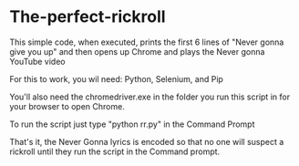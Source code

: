 # The-perfect-rickroll

This simple code, when executed, prints the first 6 lines of "Never gonna give you up" and then opens up Chrome and plays the Never gonna YouTube video

For this to work, you wil need:
Python,
Selenium, and 
Pip

You'll also need the chromedriver.exe in the folder you run this script in for your browser to open Chrome.

To run the script just type "python rr.py" in the Command Prompt

That's it, the Never Gonna lyrics is encoded so that no one will suspect a rickroll until they run the script in the Command prompt.

